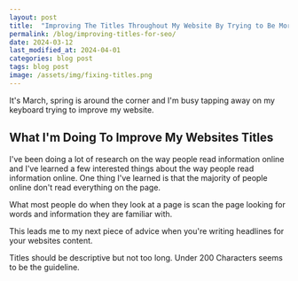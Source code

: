 ```yaml
---
layout: post
title:  "Improving The Titles Throughout My Website By Trying to Be More Descriptive"
permalink: /blog/improving-titles-for-seo/  
date: 2024-03-12
last_modified_at: 2024-04-01
categories: blog post
tags: blog post
image: /assets/img/fixing-titles.png
---
```


It's March, spring is around the corner and I'm busy tapping away on my keyboard trying to improve my website.  

## What I'm Doing To Improve My Websites Titles
I've been doing a lot of research on the way people read information online and I've learned a few interested things about the way people read information online. One thing I've learned is that the majority of people online don't read everything on the page. 

What most people do when they look at a page is scan the page looking for words and information they are familiar with.

This leads me to my next piece of advice when you're writing headlines for your websites content.

Titles should be descriptive but not too long. Under 200 Characters seems to be the guideline.